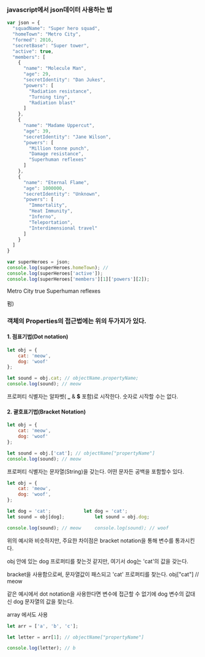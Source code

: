### javascript에서 json데이터 사용하는 법

```javascript
var json = {
  "squadName": "Super hero squad",
  "homeTown": "Metro City",
  "formed": 2016,
  "secretBase": "Super tower",
  "active": true,
  "members": [
    {
      "name": "Molecule Man",
      "age": 29,
      "secretIdentity": "Dan Jukes",
      "powers": [
        "Radiation resistance",
        "Turning tiny",
        "Radiation blast"
      ]
    },
    {
      "name": "Madame Uppercut",
      "age": 39,
      "secretIdentity": "Jane Wilson",
      "powers": [
        "Million tonne punch",
        "Damage resistance",
        "Superhuman reflexes"
      ]
    },
    {
      "name": "Eternal Flame",
      "age": 1000000,
      "secretIdentity": "Unknown",
      "powers": [
        "Immortality",
        "Heat Immunity",
        "Inferno",
        "Teleportation",
        "Interdimensional travel"
      ]
    }
  ]
}

var superHeroes = json;
console.log(superHeroes.homeTown); //
console.log(superHeroes['active']);
console.log(superHeroes['members'][1]['powers'][2]);
```

Metro City
true
Superhuman reflexes



펌)

### 객체의 Properties의 접근법에는 위의 두가지가 있다.



#### 1. 점표기법(Dot notation)

```javascript
let obj = {
	cat: 'meow',
	dog: 'woof'
};

let sound = obj.cat; // objectName.propertyName;
console.log(sound); // meow
```

프로퍼티 식별자는 알파벳( **_** & **$** 포함)로 시작한다. 숫자로 시작할 수는 없다.

 



#### 2. 괄호표기법(Bracket Notation)

```javascript
let obj = {
	cat: 'meow',
	dog: 'woof'
};

let sound = obj.['cat']; // objectName["propertyName"]
console.log(sound); // meow
```

프로퍼티 식별자는 문자열(String)을 갖는다. 어떤 문자든 공백을 포함할수 있다.



```javascript
let obj = {
	cat: 'meow',
	dog: 'woof',
};

let dog = 'cat';			let dog = 'cat';
let sound = obj[dog];			let sound = obj.dog;

console.log(sound); // meow		console.log(sound); // woof
```

위의 예시와 비슷하지만, 주요한 차이점은 bracket notation을 통해 변수를 통과시킨다. 

obj 안에 있는 dog 프로퍼티를 찾는것 같지만, 여기서 dog는 'cat'의 값을 갖는다. 

bracket을 사용함으로써, 문자열값이 패스되고 'cat' 프로퍼티를 찾는다. obj["cat"] // meow

같은 예시에서 dot notation을 사용한다면 변수에 접근할 수 없기에 dog 변수의 값대신 dog 문자열의 값을 찾는다.





array 에서도 사용

```javascript
let arr = ['a', 'b', 'c'];

let letter = arr[1]; // objectName["propertyName"]

console.log(letter); // b
```











